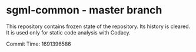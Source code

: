 # sgml-common - master branch

This repository contains frozen state of the repository.
Its history is cleared. It is used only for static code
analysis with Codacy.

Commit Time: 1691396586